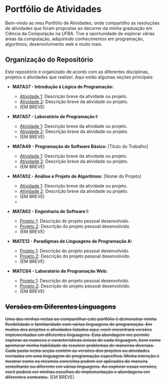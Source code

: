
# Portfólio de Atividades

Bem-vindo ao meu Portfólio de Atividades, onde compartilho as resoluções de atividades que foram propostas ao decorrer da minha graduação em Ciência da Computação na UFBA. Tive a oportunidade de explorar várias áreas da computação, adquirindo conhecimentos em programação, algoritmos, desenvolvimento web e muito mais.

## Organização do Repositório

Este repositório é organizado de acordo com as diferentes disciplinas, projetos e atividades que realizei. Aqui estão algumas seções principais:

- **MATA37 - Introdução à Lógica de Programação:**
  - [Atividade 1](caminho/para/atividade1): Descrição breve da atividade ou projeto.
  - [Atividade 2](caminho/para/atividade2): Descrição breve da atividade ou projeto.
  - (EM BREVE)

- **MATA57 - Laboratório de Programação I:**
  - [Atividade 1](caminho/para/atividade1): Descrição breve da atividade ou projeto.
  - [Atividade 2](caminho/para/atividade2): Descrição breve da atividade ou projeto.
  - (EM BREVE)

- **MATA49 - Programação de Software Básico:** [Título do Trabalho]
  - [Atividade 1](caminho/para/atividade1): Descrição breve da atividade ou projeto.
  - [Atividade 2](caminho/para/atividade2): Descrição breve da atividade ou projeto.
  - (EM BREVE)

- **MATA52 - Análise e Projeto de Algoritmos:** [Nome do Projeto]
  - [Atividade 1](caminho/para/atividade1): Descrição breve da atividade ou projeto.
  - [Atividade 2](caminho/para/atividade2): Descrição breve da atividade ou projeto.
  - (EM BREVE)
  - 
- **MATA62 - Engenharia de Software I:**
  - [Projeto 1](caminho/para/projeto1): Descrição do projeto pessoal desenvolvido.
  - [Projeto 2](caminho/para/projeto2): Descrição do projeto pessoal desenvolvido.
  - (EM BREVE)

- **MATE12 - Paradigmas de Linguagens de Programação A:**
  - [Projeto 1](caminho/para/projeto1): Descrição do projeto pessoal desenvolvido.
  - [Projeto 2](caminho/para/projeto2): Descrição do projeto pessoal desenvolvido.
  - (EM BREVE)

- **MATC84 - Laboratório de Programação Web:**
  - [Projeto 1](caminho/para/projeto1): Descrição do projeto pessoal desenvolvido.
  - [Projeto 2](caminho/para/projeto2): Descrição do projeto pessoal desenvolvido.
  - (EM BREVE)

## <s>Versões em Diferentes Linguagens</s>
<s>Uma das minhas metas ao compartilhar este portfólio é demonstrar minha flexibilidade e familiaridade com várias linguagens de programação. Em muitos dos projetos e atividades listados aqui, você encontrará versões implementadas em diferentes linguagens. Esta abordagem me permite explorar as nuances e características únicas de cada linguagem, bem como aprimorar minha habilidade de resolver problemas de maneiras diversas. Cada pasta nesta seção contém as versões dos projetos ou atividades recriadas em uma linguagem de programação específica. Minha intenção é mostrar como os mesmos conceitos podem ser aplicados de maneira semelhante ou diferente em várias linguagens. Ao explorar essas versões, você poderá ver minhas escolhas de implementação e abordagens em diferentes contextos.</s> (EM BREVE)
